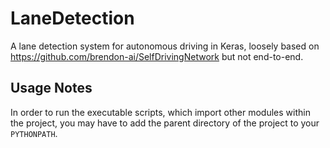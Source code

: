 # LaneDetection
A lane detection system for autonomous driving in Keras, loosely based on https://github.com/brendon-ai/SelfDrivingNetwork but not end-to-end.

## Usage Notes
In order to run the executable scripts, which import other modules within the project, you may have to add the parent directory of the project to your `PYTHONPATH`.
